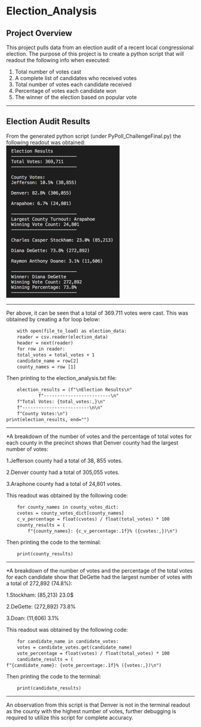 # Election_Analysis

## Project Overview
This project pulls data from an election audit of a recent local congressional election. The purpose of this project is to create a python script that will readout the following info when executed: 
1. Total number of votes cast
2. A complete list of candidates who received votes
3. Total number of votes each candidate received
4. Percentage of votes each candidate won
5. The winner of the election based on popular vote

---
## Election Audit Results 
From the generated python script (under PyPoll_ChallengeFinal.py) the following readout was obtained: 
![alt text](https://github.com/NassimNatA/Election_Analysis/blob/master/Terminal_Screenshot.png)

---
Per above, it can be seen that a total of 369.711 votes were cast. This was obtained by creating a for loop below: 

        with open(file_to_load) as election_data:
        reader = csv.reader(election_data)
        header = next(reader)
        for row in reader:
        total_votes = total_votes + 1
        candidate_name = row[2]
        county_names = row [1]

Then printing to the election_analysis.txt file: 

        election_results = (f"\nElection Results\n"
                f"-------------------------\n"
        f"Total Votes: {total_votes:,}\n"
        f"-------------------------\n\n"
        f"County Votes:\n")
    print(election_results, end="")
    
---
*A breakdown of the number of votes and the percentage of total votes for each county in the precinct shows that Denver county had the largest number of votes: 

1.Jefferson county had a total of 38, 855 votes. 

2.Denver county had a total of 305,055 votes. 

3.Araphone county had a total of 24,801 votes. 

This readout was obtained by the following code: 

        for county_names in county_votes_dict:
        cvotes = county_votes_dict[county_names]
        c_v_percentage = float(cvotes) / float(total_votes) * 100
        county_results = (
            f"{county_names}: {c_v_percentage:.1f}% ({cvotes:,})\n")
Then printing the code to the terminal: 

        print(county_results)
 
---
*A breakdown of the number of votes and the percentage of the total votes for each candidate show that DeGette had the largest number of votes with a total of 272,892 (74.8%): 

1.Stockham: (85,213) 23.0$

2.DeGette: (272,892) 73.8%

3.Doan: (11,606) 3.1%

This readout was obtained by the following code: 

        for candidate_name in candidate_votes:
        votes = candidate_votes.get(candidate_name)
        vote_percentage = float(votes) / float(total_votes) * 100
        candidate_results = (
    f"{candidate_name}: {vote_percentage:.1f}% ({votes:,})\n")
Then printing the code to the terminal: 

        print(candidate_results)

---
An observation from this script is that Denver is not in the terminal readout as the county with the highest number of votes, further debugging is required to utilize this script for complete accuracy. 

